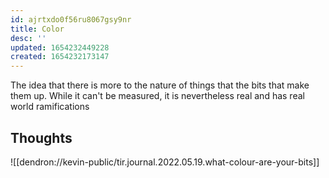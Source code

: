 ```yaml
---
id: ajrtxdo0f56ru8067gsy9nr
title: Color
desc: ''
updated: 1654232449228
created: 1654232173147
---
```


The idea that there is more to the nature of things that the bits that make them up. 
While it can't be measured, it is nevertheless real and has real world ramifications

## Thoughts
![[dendron://kevin-public/tir.journal.2022.05.19.what-colour-are-your-bits]]
